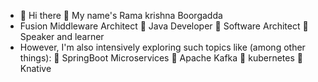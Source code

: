 - 👋 Hi there 👋 My name's Rama krishna Boorgadda
-  Fusion Middleware Architect 🔹 Java Developer 🔹 Software Architect 🔹 Speaker and learner 
-  However, I'm also intensively exploring such topics like (among other things):
🔹 SpringBoot Microservices
🔹 Apache Kafka
🔹 kubernetes
🔹 Knative

<!---
ramboorgadda/ramboorgadda is a ✨ special ✨ repository because its `README.md` (this file) appears on your GitHub profile.
You can click the Preview link to take a look at your changes.
--->
